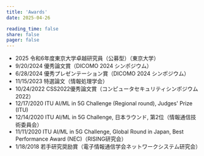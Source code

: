 ```yaml
---
title: 'Awards'
date: 2025-04-26

reading_time: false
share: false
pager: false
---
```

- 2025 令和6年度東京大学卓越研究員（公募型）（東京大学）
- 9/20/2024 優秀論文賞（DICOMO 2024 シンポジウム）
- 6/28/2024 優秀プレゼンテーション賞（DICOMO 2024 シンポジウム）
- 11/15/2023 特選論文（情報処理学会）
- 10/24/2022 CSS2022優秀論文賞（コンピュータセキュリティシンポジウム2022）
- 12/17/2020 ITU AI/ML in 5G Challenge (Regional round), Judges' Prize (ITU)
- 12/14/2020 ITU AI/ML in 5G Challenge, 日本ラウンド, 第2位（情報通信技術委員会）
- 11/11/2020 ITU AI/ML in 5G Challenge, Global Round in Japan, Best Performance Award (NEC)（RISING研究会）
- 1/18/2018 若手研究奨励賞（電子情報通信学会ネットワークシステム研究会）